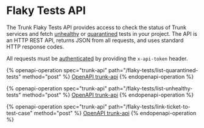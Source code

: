 # Flaky Tests API

The Trunk Flaky Tests API provides access to check the status of Trunk services and fetch [unhealthy](../detection.md) or [quarantined](../quarantining.md) tests in your project. The API is an HTTP REST API, returns JSON from all requests, and uses standard HTTP response codes.

All requests must be [authenticated](../../references/apis/#authentication) by providing the `x-api-token` header.

{% openapi-operation spec="trunk-api" path="/flaky-tests/list-quarantined-tests" method="post" %}
[OpenAPI trunk-api](https://static.trunk.io/docs/openapi.json)
{% endopenapi-operation %}

{% openapi-operation spec="trunk-api" path="/flaky-tests/list-unhealthy-tests" method="post" %}
[OpenAPI trunk-api](https://static.trunk.io/docs/openapi.json)
{% endopenapi-operation %}

{% openapi-operation spec="trunk-api" path="/flaky-tests/link-ticket-to-test-case" method="post" %}
[OpenAPI trunk-api](https://static.trunk.io/docs/openapi.json)
{% endopenapi-operation %}
